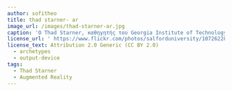 ```yaml
---
author: sofitheo
title: thad starner- ar
image_url: /images/thad-starner-ar.jpg
caption: 'O Thad Starner, καθηγητής του Georgia Institute of Technology δούλευε πάνω στην επαυξημένη πραγματικότητα. Φορούσε ένα μικρό λέιζερ που έφτιαχνε μια μικρή οθόνη υπολογιστή πάνω στον αμφιβλητροειδή του χιτώνα. Με το άλλο μάτι έβλεπε τον κανονικό, φυσικό κόσμο. Ήλεγχε τον υπολογιστή του με ένα χειριστήριο που χρειαζόταν μόνο το ένα χέρι του. Η συσκευή αυτή είχε επίσης ασύρματη πρόσβαση στο ίντερνετ.'
license_url: ' https://www.flickr.com/photos/salforduniversity/10726228895/'
license_text: Attribution 2.0 Generic (CC BY 2.0)
  - archetypes
  - output-device
tags:
  - Thad Starner
  - Augmented Reality
---
```

